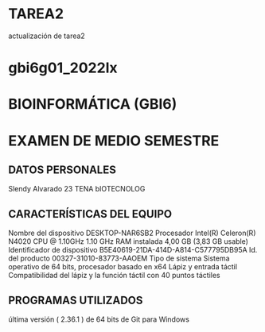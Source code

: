 # TAREA2
actualización de tarea2
# gbi6g01_2022lx
# BIOINFORMÁTICA (GBI6)

# EXAMEN DE MEDIO SEMESTRE
## DATOS PERSONALES
Slendy Alvarado
23
TENA
bIOTECNOLOG

## CARACTERÍSTICAS DEL EQUIPO
 Nombre del dispositivo	DESKTOP-NAR6SB2
Procesador	Intel(R) Celeron(R) N4020 CPU @ 1.10GHz   1.10 GHz
RAM instalada	4,00 GB (3,83 GB usable)
Identificador de dispositivo	B5E40619-21DA-414D-A814-C577795DB95A
Id. del producto	00327-31010-83773-AAOEM
Tipo de sistema	Sistema operativo de 64 bits, procesador basado en x64
Lápiz y entrada táctil	Compatibilidad del lápiz y la función táctil con 40 puntos táctiles

## PROGRAMAS UTILIZADOS 
 última versión ( 2.36.1 ) de 64 bits de Git para Windows 
